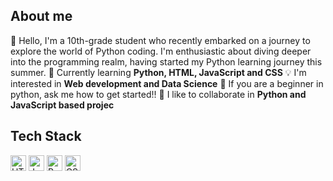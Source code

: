 ## About me
🔭&nbsp;Hello, I'm a 10th-grade student who recently embarked on a journey to explore the world of Python coding. I'm enthusiastic about diving deeper into the programming realm, having started my Python learning journey this summer.
🌱&nbsp;Currently learning **Python, HTML, JavaScript and CSS**
💡&nbsp;I'm interested in **Web development and Data Science**
💬&nbsp;If you are a beginner in python, ask me how to get started!!
🤝&nbsp;I like to collaborate in **Python and JavaScript based projec**

## Tech Stack
<img width="25" src="https://user-images.githubusercontent.com/25181517/192158954-f88b5814-d510-4564-b285-dff7d6400dad.png" alt="HTML" title="HTML"/>
<img width="25" src="https://user-images.githubusercontent.com/25181517/117447155-6a868a00-af3d-11eb-9cfe-245df15c9f3f.png" alt="JavaScript" title="JavaScript"/>
<img width="25" src="https://user-images.githubusercontent.com/25181517/183423507-c056a6f9-1ba8-4312-a350-19bcbc5a8697.png" alt="Python" title="Python"/>
<img height="25" src="https://user-images.githubusercontent.com/25181517/183898674-75a4a1b1-f960-4ea9-abcb-637170a00a75.png" alt="CSS" title="CSS"/>

